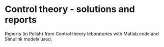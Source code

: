 # Control theory - solutions and reports
Reports (in Polish) from Control theory leboratories with Matlab code and Simulink models used,